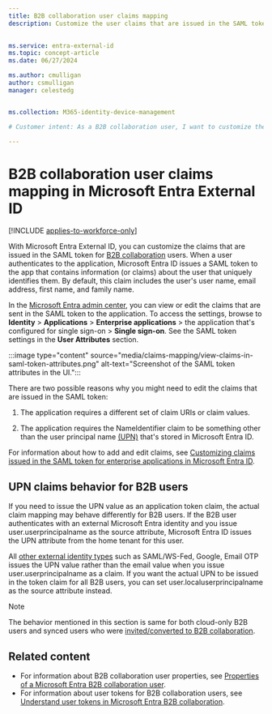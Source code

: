```yaml
---
title: B2B collaboration user claims mapping
description: Customize the user claims that are issued in the SAML token for Microsoft Entra B2B users.

 
ms.service: entra-external-id
ms.topic: concept-article
ms.date: 06/27/2024

ms.author: cmulligan
author: csmulligan
manager: celestedg


ms.collection: M365-identity-device-management

# Customer intent: As a B2B collaboration user, I want to customize the claims issued in the SAML token for my application in Microsoft Entra External ID, so that I can ensure the token contains the specific information I need for user identification and authentication.

---
```


# B2B collaboration user claims mapping in Microsoft Entra External ID

[!INCLUDE [applies-to-workforce-only](./includes/applies-to-workforce-only.md)]

With Microsoft Entra External ID, you can customize the claims that are issued in the SAML token for [B2B collaboration](what-is-b2b.md) users. When a user authenticates to the application, Microsoft Entra ID issues a SAML token to the app that contains information (or claims) about the user that uniquely identifies them. By default, this claim includes the user's user name, email address, first name, and family name.

In the [Microsoft Entra admin center](https://entra.microsoft.com), you can view or edit the claims that are sent in the SAML token to the application. To access the settings, browse to **Identity** > **Applications** > **Enterprise applications** > the application that's configured for single sign-on > **Single sign-on**. See the SAML token settings in the **User Attributes** section.

:::image type="content" source="media/claims-mapping/view-claims-in-saml-token-attributes.png" alt-text="Screenshot of the SAML token attributes in the UI.":::

There are two possible reasons why you might need to edit the claims that are issued in the SAML token:

1. The application requires a different set of claim URIs or claim values.

2. The application requires the NameIdentifier claim to be something other than the user principal name [(UPN)](~/identity/hybrid/connect/plan-connect-userprincipalname.md#what-is-userprincipalname) that's stored in Microsoft Entra ID.

For information about how to add and edit claims, see [Customizing claims issued in the SAML token for enterprise applications in Microsoft Entra ID](~/identity-platform/saml-claims-customization.md).

## UPN claims behavior for B2B users

If you need to issue the UPN value as an application token claim, the actual claim mapping may behave differently for B2B users. If the B2B user authenticates with an external Microsoft Entra identity and you issue user.userprincipalname as the source attribute, Microsoft Entra ID issues the UPN attribute from the home tenant for this user.  

All [other external identity types](redemption-experience.md#invitation-redemption-flow) such as SAML/WS-Fed, Google, Email OTP issues the UPN value rather than the email value when you issue user.userprincipalname as a claim. If you want the actual UPN to be issued in the token claim for all B2B users, you can set user.localuserprincipalname as the source attribute instead. 

>[!NOTE]
>The behavior mentioned in this section is same for both cloud-only B2B users and synced users who were [invited/converted to B2B collaboration](invite-internal-users.md). 

## Related content

- For information about B2B collaboration user properties, see [Properties of a Microsoft Entra B2B collaboration user](user-properties.md).
- For information about user tokens for B2B collaboration users, see [Understand user tokens in Microsoft Entra B2B collaboration](user-token.md).
